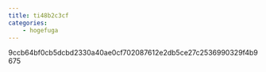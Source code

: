 ```yaml
---
title: ti48b2c3cf
categories:
    - hogefuga
---
```

9ccb64bf0cb5dcbd2330a40ae0cf702087612e2db5ce27c2536990329f4b9675